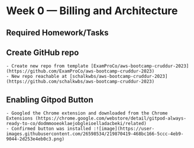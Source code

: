 # Week 0 — Billing and Architecture

## Required Homework/Tasks

 ## Create GitHub repo
    - Create new repo from template [ExamProCo/aws-bootcamp-cruddur-2023](https://github.com/ExamProCo/aws-bootcamp-cruddur-2023)
    - New repo reachable at [schalkwbs/aws-bootcamp-cruddur-2023](https://github.com/schalkwbs/aws-bootcamp-cruddur-2023)
    
 ## Enabling Gitpod Button
    - Googled the Chrome extension and downloaded from the Chrome Extensions (https://chrome.google.com/webstore/detail/gitpod-always-ready-to-co/dodmmooeoklaejobgleioelladacbeki/related)
    - Confirmed button was installed :![image](https://user-images.githubusercontent.com/26598534/219870419-468bc166-5ccc-4eb9-9044-2d253e4eb0c3.png)

